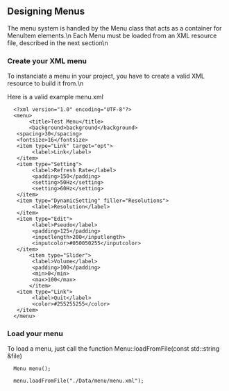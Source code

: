 ## Designing Menus ##

The menu system is handled by the Menu class that acts as a container for MenuItem elements.\n
Each Menu must be loaded from an XML resource file, described in the next section\n

### Create your XML menu

To instanciate a menu in your project, you have to create a valid XML resource to build it from.\n

Here is a valid example menu.xml

      <?xml version="1.0" encoding="UTF-8"?>
      <menu>
           <title>Test Menu</title>
           <background>background</background>
	   <spacing>30</spacing>
	   <fontsize>16</fontsize>
	   <item type="Link" target="opt">
	        <label>Link</label>
	   </item>
	   <item type="Setting">
	        <label>Refresh Rate</label>
	        <padding>150</padding>
	        <setting>50Hz</setting>
	        <setting>60Hz</setting>
	   </item>
	   <item type="DynamicSetting" filler="Resolutions">
	        <label>Resolution</label>
	   </item>
	   <item type="Edit">
	        <label>Pseudo</label>
	        <padding>125</padding>
	        <inputlength>200</inputlength>
	        <inputcolor>#050050255</inputcolor>
	   </item>
     	   <item type="Slider">
     	   	<label>Volume</label>
      		<padding>100</padding>
      		<min>0</min>
      		<max>100</max>
      	   </item>
	   <item type="Link">
	        <label>Quit</label>
	        <color>#255255255</color>
	   </item>
      </menu>

### Load your menu

To load a menu, just call the function Menu::loadFromFile(const std::string &file)

      Menu menu();

      menu.loadFromFile("./Data/menu/menu.xml");

